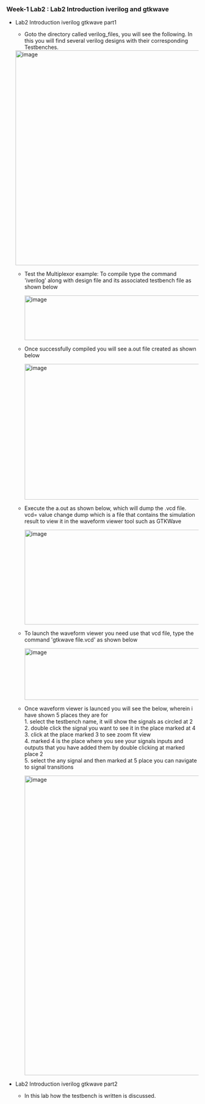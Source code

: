 ### Week-1 Lab2 : Lab2 Introduction iverilog and gtkwave

* Lab2 Introduction iverilog gtkwave part1

   * Goto the directory called verilog_files, you will see the following. In this you will find several verilog designs with their corresponding Testbenches.

  <img width="1841" height="562" alt="image" src="https://github.com/user-attachments/assets/2c284865-3329-4e4b-8716-8273a298080a" />


   * Test the Multiplexor example: To compile type the command 'iverilog' along with design file and its associated testbench file as shown below
 
     <img width="1311" height="117" alt="image" src="https://github.com/user-attachments/assets/23ab9094-9550-4dbc-8b99-9c99ac99f7aa" />
  
   * Once successfully compiled you will see a.out file created as shown below
     
     <img width="1726" height="355" alt="image" src="https://github.com/user-attachments/assets/29ede5dd-85b6-48c5-8433-e645f420dd09" />

   * Execute the a.out as shown below, which will dump the .vcd file. vcd= value change dump which is a file that contains the simulation result to view it in the waveform viewer tool such as GTKWave
     
     <img width="1052" height="248" alt="image" src="https://github.com/user-attachments/assets/4ea7ef41-8492-4cee-8ca2-c27738c1d019" />

   * To launch the waveform viewer you need use that vcd file, type the command 'gtkwave file.vcd' as shown below
 
     <img width="1315" height="135" alt="image" src="https://github.com/user-attachments/assets/64c2877f-07ef-4709-b7bd-55adf03df125" />

   * Once waveform viewer is launced you will see the below, wherein i have shown 5 places they are for  
          1. select the testbench name, it will show the signals as circled at 2  
          2. double click the signal you want to see it in the place marked at 4  
          3. click at the place marked 3 to see zoom fit view  
          4. marked 4 is the place where you see your signals inputs and outputs that you have added them by double clicking at marked place 2  
          5. select the any signal and then marked at 5 place you can navigate to signal transitions  

     <img width="1856" height="784" alt="image" src="https://github.com/user-attachments/assets/78ed5a72-463f-422e-89c6-e0e816a0cad0" />

* Lab2 Introduction iverilog gtkwave part2
   * In this lab how the testbench is written is discussed.





